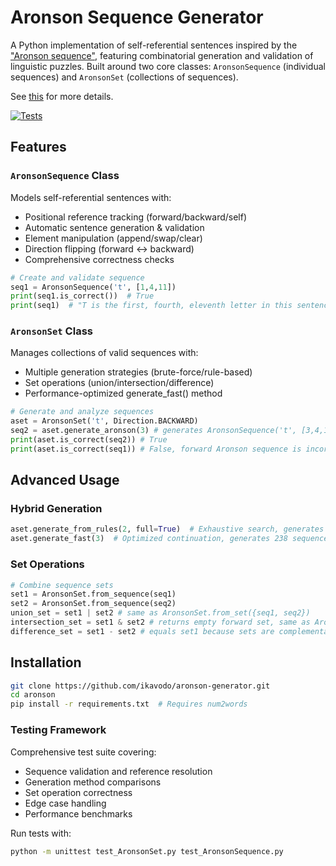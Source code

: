 # Aronson Sequence Generator

A Python implementation of self-referential sentences inspired by the ["Aronson sequence"](https://oeis.org/A005224), featuring combinatorial generation and validation of linguistic puzzles. Built around two core classes: `AronsonSequence` (individual sequences) and `AronsonSet` (collections of sequences).

See [this](https://ikavodo.github.io/aronson-1/) for more details.

[![Tests](https://img.shields.io/badge/tests-90%25%20coverage-green)](https://github.com/ikavodo/aronson-generator/actions)

## Features

### `AronsonSequence` Class
Models self-referential sentences with:
- Positional reference tracking (forward/backward/self)
- Automatic sentence generation & validation
- Element manipulation (append/swap/clear)
- Direction flipping (forward ↔ backward)
- Comprehensive correctness checks

```python
# Create and validate sequence
seq1 = AronsonSequence('t', [1,4,11])
print(seq1.is_correct())  # True
print(seq1)  # "T is the first, fourth, eleventh letter in this sentence..."
```

### `AronsonSet` Class
Manages collections of valid sequences with:

- Multiple generation strategies (brute-force/rule-based)
- Set operations (union/intersection/difference)
- Performance-optimized generate_fast() method

```python
# Generate and analyze sequences
aset = AronsonSet('t', Direction.BACKWARD)
seq2 = aset.generate_aronson(3) # generates AronsonSequence('t', [3,4,11], Direction.BACKWARD)
print(aset.is_correct(seq2)) # True
print(aset.is_correct(seq1)) # False, forward Aronson sequence is incorrect in a backward set
```

## Advanced Usage
### Hybrid Generation
```python
aset.generate_from_rules(2, full=True)  # Exhaustive search, generates 67 sequences total
aset.generate_fast(3)  # Optimized continuation, generates 238 sequences total
```

### Set Operations
```python
# Combine sequence sets
set1 = AronsonSet.from_sequence(seq1)
set2 = AronsonSet.from_sequence(seq2) 
union_set = set1 | set2 # same as AronsonSet.from_set({seq1, seq2})
intersection_set = set1 & set2 # returns empty forward set, same as AronsonSet('t') 
difference_set = set1 - set2 # equals set1 because sets are complementary
```

## Installation
```bash
git clone https://github.com/ikavodo/aronson-generator.git
cd aronson
pip install -r requirements.txt  # Requires num2words
```

### Testing Framework
Comprehensive test suite covering:

- Sequence validation and reference resolution
- Generation method comparisons
- Set operation correctness
- Edge case handling
- Performance benchmarks

Run tests with:
```bash
python -m unittest test_AronsonSet.py test_AronsonSequence.py
```
